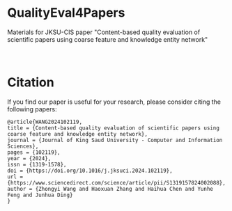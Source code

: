 # QualityEval4Papers
Materials for JKSU-CIS paper "Content-based quality evaluation of scientific papers using coarse feature and knowledge entity network"
<br>
<br>
<br>
# Citation
If you find our paper is useful for your research, please consider citing the following papers:  
```
@article{WANG2024102119,
title = {Content-based quality evaluation of scientific papers using coarse feature and knowledge entity network},
journal = {Journal of King Saud University - Computer and Information Sciences},
pages = {102119},
year = {2024},
issn = {1319-1578},
doi = {https://doi.org/10.1016/j.jksuci.2024.102119},
url = {https://www.sciencedirect.com/science/article/pii/S1319157824002088},
author = {Zhongyi Wang and Haoxuan Zhang and Haihua Chen and Yunhe Feng and Junhua Ding}
}
```
